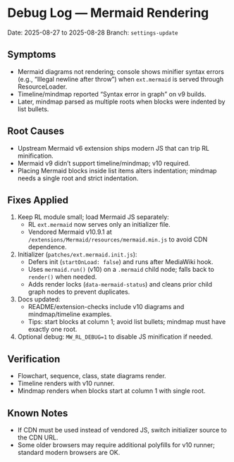 # Debug Log — Mermaid Rendering

Date: 2025-08-27 to 2025-08-28
Branch: `settings-update`

## Symptoms
- Mermaid diagrams not rendering; console shows minifier syntax errors (e.g., “Illegal newline after throw”) when `ext.mermaid` is served through ResourceLoader.
- Timeline/mindmap reported “Syntax error in graph” on v9 builds.
- Later, mindmap parsed as multiple roots when blocks were indented by list bullets.

## Root Causes
- Upstream Mermaid v6 extension ships modern JS that can trip RL minification.
- Mermaid v9 didn’t support timeline/mindmap; v10 required.
- Placing Mermaid blocks inside list items alters indentation; mindmap needs a single root and strict indentation.

## Fixes Applied
1. Keep RL module small; load Mermaid JS separately:
   - RL `ext.mermaid` now serves only an initializer file.
   - Vendored Mermaid v10.9.1 at `/extensions/Mermaid/resources/mermaid.min.js` to avoid CDN dependence.
2. Initializer (`patches/ext.mermaid.init.js`):
   - Defers init (`startOnLoad: false`) and runs after MediaWiki hook.
   - Uses `mermaid.run()` (v10) on a `.mermaid` child node; falls back to `render()` when needed.
   - Adds render locks (`data-mermaid-status`) and cleans prior child graph nodes to prevent duplicates.
3. Docs updated:
   - README/extension-checks include v10 diagrams and mindmap/timeline examples.
   - Tips: start blocks at column 1; avoid list bullets; mindmap must have exactly one root.
4. Optional debug: `MW_RL_DEBUG=1` to disable JS minification if needed.

## Verification
- Flowchart, sequence, class, state diagrams render.
- Timeline renders with v10 runner.
- Mindmap renders when blocks start at column 1 with single root.

## Known Notes
- If CDN must be used instead of vendored JS, switch initializer source to the CDN URL.
- Some older browsers may require additional polyfills for v10 runner; standard modern browsers are OK.

